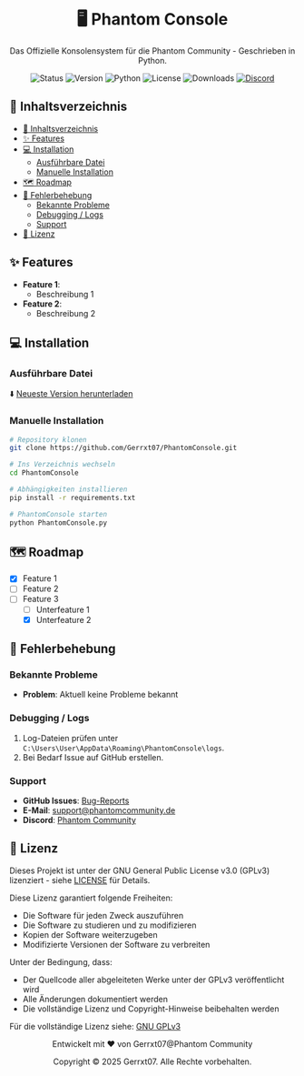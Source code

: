 <div align="center">
  <h1>🖥️ Phantom Console</h1>
  <p>Das Offizielle Konsolensystem für die Phantom Community - Geschrieben in Python.</p>

  ![Status](https://img.shields.io/badge/Status-Alpha-red)
  ![Version](https://img.shields.io/github/v/release/Gerrxt07/PhantomConsole?include_prereleases)
  ![Python](https://img.shields.io/badge/python-3.11+-green.svg)
  ![License](https://img.shields.io/badge/License-GPLv3-blue.svg)
  ![Downloads](https://img.shields.io/github/downloads/Gerrxt07/PhantomConsole/total)
  [![Discord](https://img.shields.io/discord/1173255456353951864?label=Discord&logo=discord)](https://discord.gg/T4p98xbHVz)
</div>

## 📑 Inhaltsverzeichnis
- [📑 Inhaltsverzeichnis](#-inhaltsverzeichnis)
- [✨ Features](#-features)
- [💻 Installation](#-installation)
  - [Ausführbare Datei](#ausführbare-datei)
  - [Manuelle Installation](#manuelle-installation)
- [🗺️ Roadmap](#️-roadmap)
- [🔧 Fehlerbehebung](#-fehlerbehebung)
  - [Bekannte Probleme](#bekannte-probleme)
  - [Debugging / Logs](#debugging--logs)
  - [Support](#support)
- [📄 Lizenz](#-lizenz)

## ✨ Features
- **Feature 1**:
  - Beschreibung 1
- **Feature 2**:
  - Beschreibung 2

## 💻 Installation

### Ausführbare Datei
⬇️ [Neueste Version herunterladen](https://github.com/Gerrxt07/PhantomConsole/releases/latest)

### Manuelle Installation
   ```bash
# Repository klonen
   git clone https://github.com/Gerrxt07/PhantomConsole.git

# Ins Verzeichnis wechseln
   cd PhantomConsole

# Abhängigkeiten installieren
   pip install -r requirements.txt

# PhantomConsole starten
   python PhantomConsole.py

   ```

## 🗺️ Roadmap

- [x] Feature 1
- [ ] Feature 2
- [ ] Feature 3
  - [ ] Unterfeature 1
  - [x] Unterfeature 2

## 🔧 Fehlerbehebung

### Bekannte Probleme
- **Problem**: Aktuell keine Probleme bekannt

### Debugging / Logs
1. Log-Dateien prüfen unter `C:\Users\User\AppData\Roaming\PhantomConsole\logs`.
2. Bei Bedarf Issue auf GitHub erstellen.

### Support
- **GitHub Issues**: [Bug-Reports](https://github.com/Gerrxt07/PhantomConsole/issues)
- **E-Mail**: support@phantomcommunity.de
- **Discord**: [Phantom Community](https://discord.gg/T4p98xbHVz)

## 📄 Lizenz

Dieses Projekt ist unter der GNU General Public License v3.0 (GPLv3) lizenziert - siehe [LICENSE](LICENSE) für Details.

Diese Lizenz garantiert folgende Freiheiten:
- Die Software für jeden Zweck auszuführen
- Die Software zu studieren und zu modifizieren
- Kopien der Software weiterzugeben
- Modifizierte Versionen der Software zu verbreiten

Unter der Bedingung, dass:
- Der Quellcode aller abgeleiteten Werke unter der GPLv3 veröffentlicht wird
- Alle Änderungen dokumentiert werden
- Die vollständige Lizenz und Copyright-Hinweise beibehalten werden

Für die vollständige Lizenz siehe: [GNU GPLv3](https://www.gnu.org/licenses/gpl-3.0.en.html)

<div align="center">
  <p>Entwickelt mit ❤️ von Gerrxt07@Phantom Community</p>
  <p>Copyright © 2025 Gerrxt07. Alle Rechte vorbehalten.</p>
</div>